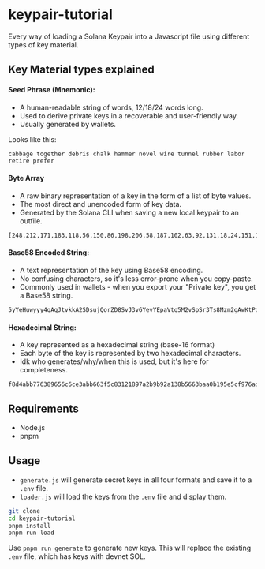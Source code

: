 # keypair-tutorial
Every way of loading a Solana Keypair into a Javascript file using different types of key material.

## Key Material types explained
#### Seed Phrase (Mnemonic):
- A human-readable string of words, 12/18/24 words long.
- Used to derive private keys in a recoverable and user-friendly way.
- Usually generated by wallets.

Looks like this: 
```
cabbage together debris chalk hammer novel wire tunnel rubber labor retire prefer
```

#### Byte Array
- A raw binary representation of a key in the form of a list of byte values.
- The most direct and unencoded form of key data.
- Generated by the Solana CLI when saving a new local keypair to an outfile.

```
[248,212,171,183,118,56,150,86,198,206,58,187,102,63,92,131,18,24,151,162,185,185,42,19,139,86,99,186,160,177,149,229,207,151,106,210,8,20,167,108,215,120,87,203,3,8,224,142,218,214,122,119,109,109,113,73,91,238,214,54,60,109,206,69]
```

#### Base58 Encoded String:
- A text representation of the key using Base58 encoding.
- No confusing characters, so it's less error-prone when you copy-paste.
- Commonly used in wallets - when you export your "Private key", you get a Base58 string.

```
5yYeHuwyyy4qAqJtvkkA2SDsujQorZD8SvJ3v6YevYEpaVtq5M2vSpSr3Ts8Mzm2gAwKtPqvozpxLejUxgkbpa5a
```

#### Hexadecimal String:
- A key represented as a hexadecimal string (base-16 format)
- Each byte of the key is represented by two hexadecimal characters.
- Idk who generates/why/when this is used, but it's here for completeness.

```
f8d4abb776389656c6ce3abb663f5c83121897a2b9b92a138b5663baa0b195e5cf976ad20814a76cd77857cb0308e08edad67a776d6d71495beed6363c6dce45
```

## Requirements
- Node.js
- pnpm

## Usage
- `generate.js` will generate secret keys in all four formats and save it to a `.env` file.
- `loader.js` will load the keys from the `.env` file and display them.

```bash
git clone
cd keypair-tutorial
pnpm install
pnpm run load
```

Use `pnpm run generate` to generate new keys. This will replace the existing `.env` file, which has keys with devnet SOL.
